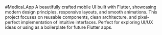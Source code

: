 #Medical_App
A beautifully crafted mobile UI built with Flutter, showcasing modern design principles, responsive layouts, and smooth animations. This project focuses on reusable components, clean architecture, and pixel-perfect implementation of intuitive interfaces. Perfect for exploring UI/UX ideas or using as a boilerplate for future Flutter apps.
